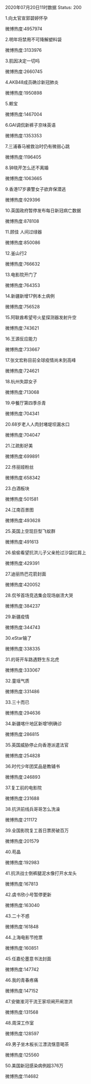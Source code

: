 2020年07月20日11时数据
Status: 200

1.向太官宣郭碧婷怀孕

微博热度:4957974

2.明年将禁用不可降解塑料袋

微博热度:3133976

3.肌因决定一切吗

微博热度:2660745

4.AKB48成员确诊新冠肺炎

微博热度:1950898

5.赖宝

微博热度:1467004

6.GAI调侃新裤子京味英语

微博热度:1353353

7.三浦春马被救治时仍有微弱心跳

微博热度:1196405

8.钟晓芹怎么还不离婚

微博热度:1063665

9.香港17岁袭警女子欲弃保潜逃

微博热度:929396

10.英国政府暂停发布每日新冠病亡数据

微博热度:878108

11.顾佳 人间过绿器

微博热度:850086

12.釜山行2

微博热度:766632

13.电影院开门了

微博热度:764353

14.新疆新增17例本土病例

微博热度:756528

15.阿联酋希望号火星探测器发射升空

微博热度:743621

16.王源反应能力

微博热度:733667

17.张文宏称目前全球疫情尚未到高峰

微博热度:724621

18.杭州失踪女子

微博热度:713068

19.中餐厅第四季杀青

微博热度:704341

20.68岁老人人肉封堵堤坝漏水口

微博热度:704047

21.江疏影好美

微博热度:699891

22.佟丽娅粉丝

微博热度:658342

23.白酒板块

微博热度:501581

24.江南百景图

微博热度:493628

25.英国上空现巨型飞蚁群

微博热度:491613

26.偷偷看望抗洪儿子父亲抢过沙袋扛肩上

微博热度:429391

27.迪丽热巴花箭封面

微博热度:420052

28.侃爷首场竞选集会现场崩溃大哭

微博热度:384237

29.新疆疫情

微博热度:344743

30.eStar输了

微博热度:338335

31.的哥开车路遇野生东北虎

微博热度:333067

32.童瑶气质

微博热度:331486

33.三十而已

微博热度:294636

34.新疆喀什地区新增1例确诊

微博热度:286815

35.英国威胁停止向香港派遣法官

微博热度:254828

36.时代少年团奖品是教辅书

微博热度:246893

37.复工前的电影院

微博热度:231688

38.抗洪前线兵哥哥怎么洗澡

微博热度:211172

39.全国影院复工首日票房破百万

微博热度:201579

40.苟晶

微博热度:192983

41.抗洪战士倒裤腿泥水像打开水龙头

微博热度:167813

42.虞书欣小号暂停更新

微博热度:163040

43.二十不惑

微博热度:161848

44.上海电影节抢票

微博热度:160851

45.任嘉伦墨意书法封面

微博热度:147742

46.我的青春疼痛

微博热度:147152

47.安徽淮河干流王家坝闸开闸泄洪

微博热度:131568

48.周深工作室

微博热度:128597

49.男子坐木板长江漂流惬意喝茶

微博热度:125560

50.美国新冠感染病例超376万

微博热度:114682

